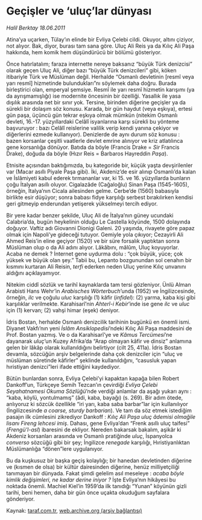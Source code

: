# Geçişler ve ‘uluç’lar dünyası

*Halil Berktay 18.06.2011*

<div class="yazi"><p>Atina’ya uçarken, Tülay’ın elinde bir Evliya Çelebi cildi. Okuyor, altını çiziyor, not alıyor. Bak, diyor, burası tam sana göre. Uluç Ali Reis ya da Kılıç Ali Paşa hakkında, hem komik hem düşündürücü bir bölümü gösteriyor.</p>
<p>Önce hatırlatalım; faraza internette nereye baksanız “büyük Türk denizcisi” olarak geçen Uluç Ali, diğer bazı “büyük Türk denizcileri” gibi, köken itibariyle Türk ve Müslüman değil. Herhalde “Osmanlı devletinin [resmî veya yarı resmî] hizmetinde bulundukları”nı söylemek daha doğru. Burada birleştirici olan, emperyal şemsiye. Resmî ile yarı resmî hizmetin karışımı (ya da ayrışmamışlığı) ise modernite öncesinin bir özelliği. Yasallık ile yasa dışılık arasında net bir sınır yok. Tersine, birinden diğerine geçişler ya da sürekli bir dolaşım söz konusu. Karada, bir gün haydut (veya eşkıya), ertesi gün paşa, üçüncü gün tekrar eşkıya olmak mümkün (nitekim Osmanlı devleti, 16.-17. yüzyıllardaki Celâlî isyanlarına karşı sürekli bu yönteme başvuruyor : bazı Celâlî reislerine valilik verip kendi yanına çekiyor ve diğerlerini ezmede kullanıyor). Denizlerde de aynı durum söz konusu : bazen korsanlar çeşitli vaatlerle devlet emrine alınıyor ve kriz atlatılınca gene korsanlığa dönüyor. Batıda da böyle (Francis Drake = <i>Sir</i> Francis Drake), doğuda da böyle (Hızır Reis = Barbaros Hayreddin <i>Paşa</i>).</p>
<p>Etnisite açısından baktığımızda, bu kategoride bir, küçük yaşta devşirilenler var (Macar asıllı Piyale Paşa gibi). İki, Akdeniz’de esir alınıp Osmanlı’da kalan ve İslâmiyeti kabul ederek tırmananlar var, ki 15. ve 16. yüzyıllarda bunların çoğu İtalyan asıllı oluyor. Cigalazâde (Cağaloğlu) Sinan Paşa (1545-1605), örneğin, İtalya’nın Cicala ailesinden gelme. Cerbe’de (1560) babasıyla birlikte esir düşüyor; sonra babası fidye karşılığı serbest bırakılırken kendisi geri gitmeyip enderundan yetişerek yükselmeyi tercih ediyor. </p>
<p>Bir yere kadar benzer şekilde, Uluç Ali de İtalya’nın güney ucundaki Calabria’da, bugün heykelinin olduğu Le Castella köyünde, 1500 dolayında doğuyor. Vaftiz adı Giovanni Dionigi Galeni. 20 yaşında, rivayete göre papaz olmak için Napoli’ye gideceği tutuyor. Gemiyle yola çıkıyor; Cezayirli Ali Ahmed Reis’in eline geçiyor (1520) ve bir süre forsalık yaptıktan sonra Müslüman olup o da Ali adını alıyor. Lâkâbını, mâlûm, Uluç koyuyorlar. Acaba ne demek ? İnternet gene uydurma dolu : “çok büyük, yüce; çok yüksek ve büyük olan şey.” Tabii bu, Lepanto bozgunundan sol cenahın bir kısmını kurtaran Ali Reisin, <i>terfi</i> ederken neden Uluç yerine Kılıç unvanını aldığını açıklayamıyor.</p>
<p>Nitekim ciddî sözlük ve tarihî kaynaklarda tam tersi gözleniyor. Ünlü Alman Arabisti Hans Wehr’in <i>Arabisches Wörterbuch</i>’unda (1952) ve İngilizcesinde, örneğin, <i>ilc</i> ve çoğulu <i>uluc</i> karşılığı (1) kâfir (<i>infidel</i>): (2) yarma, kaba kişi gibi karşılıklar verilmekte. Karahisarî’nin <i>Ahterî-i Kebir</i>’inde ise gene <i>ilc</i> ve <i>uluc</i> için (1) kervan; (2) vahşi himar (eşek) deniyor. </p>
<p>İdris Bostan, herhalde Osmanlı denizcilik tarihinin bugünkü en önemli ismi. Diyanet Vakfı’nın yeni <i>İslâm Ansiklopedisi</i>’ndeki Kılıç Ali Paşa maddesini de Prof. Bostan yazmış. Ve o da Karahisarî’ye ve <i>Kâmus Tercümesi</i>’ne dayanarak <i>uluç</i>’un Kuzey Afrika’da “Arap olmayan kâfir ve dinsiz” anlamına gelen bir lâkâp olarak kullanıldığını belirtiyor (cilt 25, 411a). İdris Bostan devamla, sözcüğün arşiv belgelerinde daha çok denizciler için “uluç ve müslüman sûretinde kâfirler” şeklinde kullanıldığını, “casusluk yapan hıristiyan denizci”leri ifade ettiğini kaydediyor. </p>
<p>Bütün bunlardan sonra, Evliya Çelebi’yi kapaktan kapağa bilen Robert Dankoff’un, Türkçeye Semih Tezcan’ın çevirdiği <i>Evliya Çelebi Seyahatnamesi Okuma Sözlüğü</i>’nde verdiği anlamlar da aşağı yukarı aynı : “kaba, köylü, yontulmamış” (âdi, kaba, bayağı) (s. 269). Bir adım ötede, anlıyoruz ki sözcük özellikle “iri yarı, kaba saba barbar”lar için kullanılıyor (İngilizcesinde <i>a coarse, sturdy barbarian</i>). Ve tam da söz etmek istediğim pasajın ilk cümlesini zikrediyor Dankoff : <i>Kılıç Ali Paşa uluç âdemisi olmağile lisanı Fireng lehcesi imiş</i>. Dahası, gene Evliya’dan “Frenk asıllı uluç taifesi” (<i>Frengü’l-asl</i>) ibaresini de ekliyor. Nereden bakarsak bakalım, aşikâr ki Akdeniz korsanları arasında ve Osmanlı pratiğinde <i>uluç</i>, İspanyolca <i>converso</i> sözcüğü gibi bir şey; İngilizce <i>renegade</i> karşılığı, Hıristiyanlıktan Müslümanlığa “dönen”lere uygulanıyor. </p>
<p>Bu da kuşkusuz bir başka geçiş kolaylığı; bir hanedan devletinden diğerine ve (kısmen de olsa) bir kültür dairesinden diğerine, henüz milliyetçiliği tanımayan bir dünyada. Fakat şimdi gelelim asıl meseleye : <i>acaba böyle kimlik değişimleri, ne kadar derine iniyor ?</i> İşte Evliya’nın hikâyesi bu noktada önemli. Machiel Kiel’in 1959’da ilk tanıdığı “Yunan” köyünün gizli tarihi, beni hemen, daha bir gün önce uçakta okuduğum sayfalara gönderiyor.</p>
</div>

Kaynak: [taraf.com.tr](http://www.taraf.com.tr/halil-berktay/makale-gecisler-ve-uluc-lar-dunyasi.htm), [web.archive.org (arşiv bağlantısı)](http://web.archive.org/web/20131022102938/http://www.taraf.com.tr/halil-berktay/makale-gecisler-ve-uluc-lar-dunyasi.htm)
